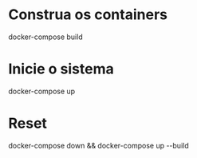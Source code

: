 # Construa os containers
docker-compose build

# Inicie o sistema
docker-compose up

# Reset
docker-compose down && docker-compose up --build